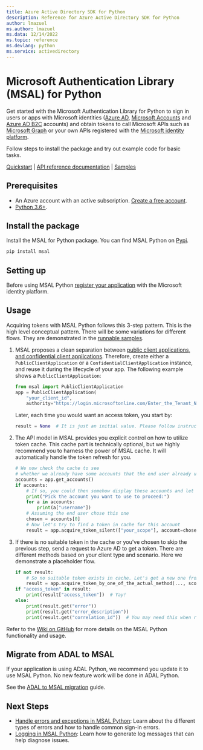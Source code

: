 ```yaml
---
title: Azure Active Directory SDK for Python
description: Reference for Azure Active Directory SDK for Python
author: lmazuel
ms.author: lmazuel
ms.data: 12/14/2022
ms.topic: reference
ms.devlang: python
ms.service: activedirectory
---
```

# Microsoft Authentication Library (MSAL) for Python

Get started with the Microsoft Authentication Library for Python to sign in users or apps with Microsoft identities ([Azure AD](https://azure.microsoft.com/services/active-directory/), [Microsoft Accounts](https://account.microsoft.com) and [Azure AD B2C](https://azure.microsoft.com/services/active-directory-b2c/) accounts) and obtain tokens to call Microsoft APIs such as [Microsoft Graph](https://graph.microsoft.io/) or your own APIs registered with the [Microsoft identity platform](https://aka.ms/aaddevv2).

Follow steps to install the package and try out example code for basic tasks.

[Quickstart](/azure/active-directory/develop/quickstart-v2-python-webapp) | [API reference documentation](/python/api/msal/msal?view=azure-python) | [Samples](https://aka.ms/aaddevsamplesv2)


## Prerequisites

- An Azure account with an active subscription. [Create a free account][azure_sub].
- [Python 3.6+](https://www.python.org/downloads/).

## Install the package

Install the MSAL for Python package. You can find MSAL Python on [Pypi](https://pypi.org/project/msal/).
```Bash
pip install msal
```

## Setting up

Before using MSAL Python [register your application](/azure/active-directory/develop/quickstart-v2-register-an-app) with the Microsoft identity platform.

## Usage

Acquiring tokens with MSAL Python follows this 3-step pattern. This is the high level conceptual pattern. There will be some variations for different flows. They are demonstrated in the [runnable samples](https://github.com/AzureAD/microsoft-authentication-library-for-python/tree/dev/sample).

1. MSAL proposes a clean separation between [public client applications, and confidential client applications](https://tools.ietf.org/html/rfc6749#section-2.1). Therefore, create either a `PublicClientApplication` or a `ConfidentialClientApplication` instance, and reuse it during the lifecycle of your app. The following example shows a `PublicClientApplication`:

   ```python
   from msal import PublicClientApplication
   app = PublicClientApplication(
       "your_client_id",
       authority="https://login.microsoftonline.com/Enter_the_Tenant_Name_Here")
   ```

   Later, each time you would want an access token, you start by:
   ```python
   result = None  # It is just an initial value. Please follow instructions below.
   ```

2. The API model in MSAL provides you explicit control on how to utilize token cache. This cache part is technically optional, but we highly recommend you to harness the power of MSAL cache. It will automatically handle the token refresh for you.

   ```python
   # We now check the cache to see
   # whether we already have some accounts that the end user already used to sign in before.
   accounts = app.get_accounts()
   if accounts:
       # If so, you could then somehow display these accounts and let end user choose
       print("Pick the account you want to use to proceed:")
       for a in accounts:
           print(a["username"])
       # Assuming the end user chose this one
       chosen = accounts[0]
       # Now let's try to find a token in cache for this account
       result = app.acquire_token_silent(["your_scope"], account=chosen)
   ```

3. If there is no suitable token in the cache or you've chosen to skip the previous step, send a request to Azure AD to get a token. There are different methods based on your client type and scenario. Here we demonstrate a placeholder flow.

   ```python
   if not result:
       # So no suitable token exists in cache. Let's get a new one from Azure AD.
       result = app.acquire_token_by_one_of_the_actual_method(..., scopes=["User.Read"])
   if "access_token" in result:
       print(result["access_token"])  # Yay!
   else:
       print(result.get("error"))
       print(result.get("error_description"))
       print(result.get("correlation_id"))  # You may need this when reporting a bug
   ```

Refer to the [Wiki on GitHub](https://github.com/AzureAD/microsoft-authentication-library-for-python/wiki) for more details on the MSAL Python functionality and usage.

## Migrate from ADAL to MSAL

If your application is using ADAL Python, we recommend you update it to use MSAL Python. No new feature work will be done in ADAL Python.

See the [ADAL to MSAL migration](/azure/active-directory/develop/migrate-python-adal-msal) guide.

## Next Steps

- [Handle errors and exceptions in MSAL Python](https://docs.microsoft.com/azure/active-directory/develop/msal-error-handling-python): Learn about the different types of errors and how to handle common sign-in errors.
- [Logging in MSAL Python](https://docs.microsoft.com/azure/active-directory/develop/msal-logging-python): Learn how to generate log messages that can help diagnose issues.

<!--Reference-style links -->
[azure_sub]: https://azure.microsoft.com/free/